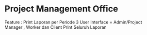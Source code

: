 # Project Management Office


Feature : 
Print Laporan per Periode
3 User Interface = Admin/Project Manager , Worker dan Client
Print Seluruh Laporan
